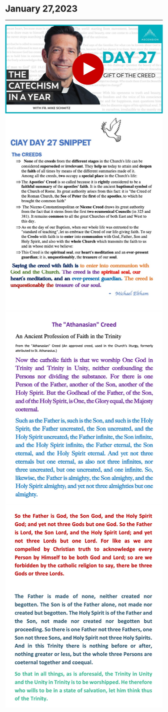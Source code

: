 # January 27,2023
---

[![The Gift of the Creed](https://raw.githubusercontent.com/fernal73/CIAY/main/January/jpgs/Day027.jpg)](https://youtu.be/y9FnljV4bKg "The Gift of the Creed")
![Day 27 Snippet](https://github.com/fernal73/CIAY/blob/main/January/jpgs/Day27Snippet.jpg?raw=true)
![The Athanasian Creed 1](https://github.com/fernal73/CIAY/blob/main/January/jpgs/AthanasianCreed1.jpg?raw=true)
![The Athanasian Creed 2](https://github.com/fernal73/CIAY/blob/main/January/jpgs/AthanasianCreed2.jpg?raw=true)
